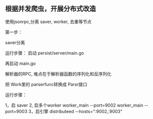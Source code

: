 ## 根据并发爬虫，开展分布式改造

使用jsonrpc,分离 saver, worker, 去重等节点

第一步：

saver分离

运行步骤：
启动 persist/server/main.go

再启动 main.go

解析器的RPC, 难点在于解析器函数的序列化和反序列化

把 Work里的 parserfunc转换成 Parsr接口


运行步骤：

1，启 saver
2, 启多个worker    worker_main --port=9002    worker_main --port=9003
3，启引擎 distributeed --hosts=":9002,:9003"
